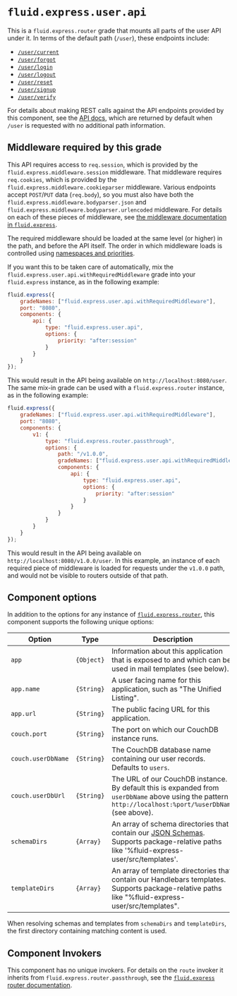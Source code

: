# `fluid.express.user.api`

This is a `fluid.express.router` grade that mounts all parts of the user API under it.  In terms of the default path
(`/user`), these endpoints include:

* [`/user/current`](currentComponent.md)
* [`/user/forgot`](forgotComponent.md)
* [`/user/login`](loginComponent.md)
* [`/user/logout`](logoutComponent.md)
* [`/user/reset`](resetComponent.md)
* [`/user/signup`](signupComponent.md)
* [`/user/verify`](verifyComponent.md)

For details about making REST calls against the API endpoints provided by this component, see the [API docs](apidocs.md),
which are returned by default when `/user` is requested with no additional path information.

## Middleware required by this grade

This API requires access to `req.session`, which is provided by the `fluid.express.middleware.session` middleware.
That middleware requires `req.cookies`, which is provided by the `fluid.express.middleware.cookieparser` middleware.
Various endpoints accept `POST`/`PUT` data (`req.body`), so you must also have both the
`fluid.express.middleware.bodyparser.json` and `fluid.express.middleware.bodyparser.urlencoded` middleware.  For details
on each of these pieces of middleware, see [the middleware documentation in `fluid.express`](https://github.com/fluid-project/fluid-express/blob/main/docs/middleware.md).

The required middleware should be loaded at the same level (or higher) in the path, and before the API itself.  The
order in which middleware loads is controlled using [namespaces and priorities](http://docs.fluidproject.org/infusion/development/Priorities.html).

If you want this to be taken care of automatically, mix the `fluid.express.user.api.withRequiredMiddleware` grade
into your `fluid.express` instance, as in the following example:

```javascript
fluid.express({
    gradeNames: ["fluid.express.user.api.withRequiredMiddleware"],
    port: "8080",
    components: {
        api: {
            type: "fluid.express.user.api",
            options: {
                priority: "after:session"
            }
        }
    }
});
```

This would result in the API being available on `http://localhost:8080/user`.  The same mix-in grade can be used with
a `fluid.express.router` instance, as in the following example:

```javascript
fluid.express({
    gradeNames: ["fluid.express.user.api.withRequiredMiddleware"],
    port: "8080",
    components: {
        v1: {
            type: "fluid.express.router.passthrough",
            options: {
                path: "/v1.0.0",
                gradeNames: ["fluid.express.user.api.withRequiredMiddleware"],
                components: {
                    api: {
                        type: "fluid.express.user.api",
                        options: {
                            priority: "after:session"
                        }
                    }
                }
            }
        }
    }
});
```

This would result in the API being available on `http://localhost:8080/v1.0.0/user`.  In this example, an instance of
each required piece of middleware is loaded for requests under the `v1.0.0` path, and would not be visible to routers
outside of that path.

## Component options

In addition to the options for any instance of [`fluid.express.router`](https://github.com/fluid-project/fluid-express/blob/main/docs/router.md),
this component supports the following unique options:

| Option             | Type       | Description |
| ------------------ | ---------- | ----------- |
| `app`              | `{Object}` | Information about this application that is exposed to and which can be used in mail templates (see below).|
| `app.name`         | `{String}` | A user facing name for this application, such as "The Unified Listing". |
| `app.url`          | `{String}` | The public facing URL for this application. |
| `couch.port`       | `{String}` | The port on which our CouchDB instance runs. |
| `couch.userDbName` | `{String}` | The CouchDB database name containing our user records.  Defaults to `users`. |
| `couch.userDbUrl`  | `{String}` | The URL of our CouchDB instance.  By default this is expanded from `userDbName` above using the pattern `http://localhost:%port/%userDbName` (see above). |
| `schemaDirs`       | `{Array}`  | An array of schema directories that contain our [JSON Schemas](http://json-schema.org/). Supports package-relative paths like '%fluid-express-user/src/templates'. |
| `templateDirs`     | `{Array}`  | An array of template directories that contain our Handlebars templates.  Supports package-relative paths like "%fluid-express-user/src/templates". |

When resolving schemas and templates from `schemaDirs` and `templateDirs`, the first directory containing matching
content is used.

## Component Invokers

This component has no unique invokers.  For details on the `route` invoker it inherits from `fluid.express.router.passthrough`,
see the [`fluid.express` router documentation](https://github.com/fluid-project/fluid-express/blob/main/docs/router.md).
